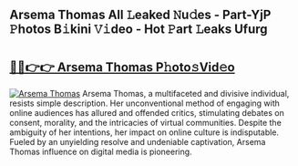 ## Arsema Thomas All 𝙻eaked 𝙽u𝚍es - Part-YjP 𝙿hotos B𝚒kini 𝚅𝚒deo - Hot 𝙿art 𝙻eaks Ufurg

# <h2><a href="http://ld0ssl.urlbe.top/?page=Arsema+Thomas">🔗🔗👉👉 Arsema Thomas P𝚑oto𝚜Vid𝚎o</a></h2>

[![Arsema Thomas](https://i.imgur.com/eBuTRDB.gif)](http://ld0ssl.urlbe.top/?page=Arsema+Thomas)
Arsema Thomas, a multifaceted and divisive individual, resists simple description. Her unconventional method of engaging with online audiences has allured and offended critics, stimulating debates on consent, morality, and the intricacies of virtual communities. Despite the ambiguity of her intentions, her impact on online culture is indisputable. Fueled by an unyielding resolve and undeniable captivation, Arsema Thomas influence on digital media is pioneering.
